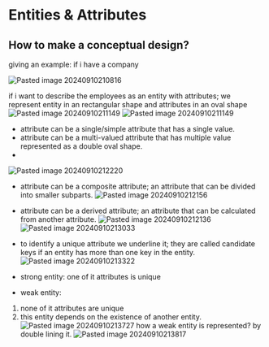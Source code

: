 
# Entities & Attributes
## How to make a conceptual design?
giving an example: if i have a company 

![Pasted image 20240910210816](https://github.com/user-attachments/assets/b3f8bf9c-13b5-4f41-804c-61cf3a580036)

if i want to describe the employees as an entity with attributes; we represent entity in an rectangular shape and attributes in an oval shape![Pasted image 20240910211149](https://github.com/user-attachments/assets/cb50e76e-3fe6-40d3-973e-5c7c568eda10)
![Pasted image 20240910211149](https://github.com/user-attachments/assets/b88931dc-7b27-42f7-94a9-4183ef855365)
- attribute can be a single/simple attribute that has a single value.
- attribute can be a multi-valued attribute that has multiple value represented as a double oval shape.
-
![Pasted image 20240910212220](https://github.com/user-attachments/assets/001f6e34-be5c-4ce3-a521-720c6a13286a)

- attribute can be a composite attribute; an attribute that can be divided into smaller subparts.
![Pasted image 20240910212156](https://github.com/user-attachments/assets/1a8ac5e7-6d54-420e-bb3f-8d72efc85327)
- attribute can be a derived attribute; an attribute that can be calculated from another attribute.
![Pasted image 20240910212136](https://github.com/user-attachments/assets/4a872f5d-6f20-453f-b568-d1ed68fee105)
![Pasted image 20240910213033](https://github.com/user-attachments/assets/dda18d9f-859d-4867-8597-aee15c232ada)
- to identify a unique attribute we underline it; they are called candidate keys if an entity has more than one key in the entity.
![Pasted image 20240910213322](https://github.com/user-attachments/assets/4164a151-4d49-497c-9608-f268046ef2b5)

- strong entity: one of it attributes is unique
- weak entity: 
1. none of it attributes are unique
2. this entity depends on the existence of another entity.
![Pasted image 20240910213727](https://github.com/user-attachments/assets/48f90456-327c-4a96-8453-5d822cadfdba)
how a weak entity is represented? by double lining it.
![Pasted image 20240910213817](https://github.com/user-attachments/assets/7120db7a-ac94-411a-bf76-cd4e0c45f929)
